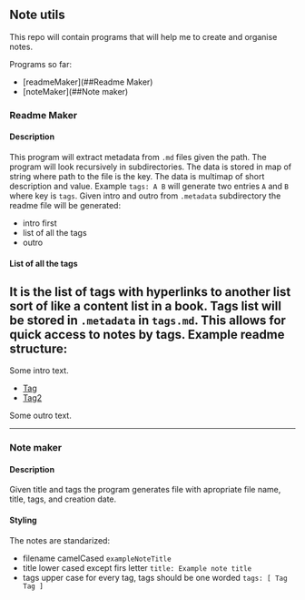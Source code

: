 ## Note utils

This repo will contain programs that will help me to create and organise notes.

Programs so far:
* [readmeMaker](##Readme Maker)
* [noteMaker](##Note maker)

### Readme Maker

#### Description
This program will extract metadata from `.md` files given the path. The program will look recursively in subdirectories. The data is stored in map of string where path to the file is the key. The data is multimap of short description and value. Example `tags: A B` will generate two entries `A` and `B` where key is `tags`. Given intro and outro from `.metadata` subdirectory the readme file will be generated:
* intro first
* list of all the tags
* outro

#### List of all the tags
It is the list of tags with hyperlinks to another list sort of like a content list in a book. Tags list will be stored in `.metadata` in `tags.md`. This allows for quick access to notes by tags.
Example readme structure:
---
Some intro text.
* [Tag](.metadata/tags.md#Tag)
* [Tag2](.metadata/tags.md#Tag2)

Some outro text.

---
### Note maker

#### Description
Given title and tags the program generates file with apropriate file name, title, tags, and creation date.

#### Styling
The notes are standarized:
* filename camelCased `exampleNoteTitle`
* title lower cased except firs letter `title: Example note title`
* tags upper case for every tag, tags should be one worded `tags: [ Tag Tag ]`